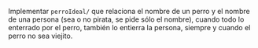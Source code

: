 Implementar `perroIdeal/` que relaciona el nombre de un perro y el nombre de una persona (sea o no pirata, se pide sólo el nombre), cuando todo lo enterrado por el perro, también lo entierra la persona, siempre y cuando el perro no sea viejito.